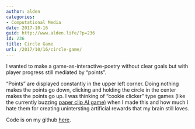 ```yaml
---
author: alden
categories:
- Computational Media
date: 2017-10-16
guid: http://www.alden.life/?p=236
id: 236
title: Circle Game
url: /2017/10/16/circle-game/
---
```


I wanted to make a game-as-interactive-poetry without clear goals but with player progress still mediated by &#8220;points&#8221;.



&#8220;Points&#8221; are displayed constantly in the upper left corner. Doing nothing makes the points go down, clicking and holding the circle in the center makes the points go up. I was thinking of &#8220;cookie clicker&#8221; type games (like the currently buzzing [paper clip AI game)](https://www.theverge.com/tldr/2017/10/11/16457742/ai-paperclips-thought-experiment-game-frank-lantz) when I made this and how much I hate them for creating unintersting artificial rewards that my brain still loves.



Code is on my github [here](https://github.com/miamiww/ComputationalMedia/blob/master/Week5/circlegame.js).
